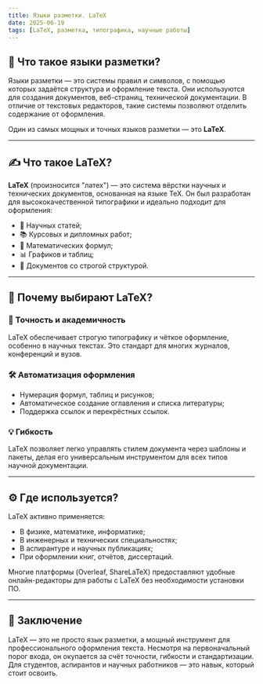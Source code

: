 ```yaml
---
title: Языки разметки. LaTeX
date: 2025-06-19
tags: [LaTeX, разметка, типографика, научные работы]
---
```


## 🧾 Что такое языки разметки?

Языки разметки — это системы правил и символов, с помощью которых задаётся структура и оформление текста. Они используются для создания документов, веб-страниц, технической документации. В отличие от текстовых редакторов, такие системы позволяют отделить содержание от оформления.

Один из самых мощных и точных языков разметки — это **LaTeX**.

---

## ✍️ Что такое LaTeX?

**LaTeX** (произносится "латех") — это система вёрстки научных и технических документов, основанная на языке TeX. Он был разработан для высококачественной типографики и идеально подходит для оформления:

- 📄 Научных статей;
- 📚 Курсовых и дипломных работ;
- 🧠 Математических формул;
- 📊 Графиков и таблиц;
- 📎 Документов со строгой структурой.

---

## 🧠 Почему выбирают LaTeX?

### 🔬 Точность и академичность

LaTeX обеспечивает строгую типографику и чёткое оформление, особенно в научных текстах. Это стандарт для многих журналов, конференций и вузов.

### 🛠 Автоматизация оформления

- Нумерация формул, таблиц и рисунков;
- Автоматическое создание оглавления и списка литературы;
- Поддержка ссылок и перекрёстных ссылок.

### 💡 Гибкость

LaTeX позволяет легко управлять стилем документа через шаблоны и пакеты, делая его универсальным инструментом для всех типов научной документации.

---

## ⚙️ Где используется?

LaTeX активно применяется:

- В физике, математике, информатике;
- В инженерных и технических специальностях;
- В аспирантуре и научных публикациях;
- При оформлении книг, отчётов, диссертаций.

Многие платформы (Overleaf, ShareLaTeX) предоставляют удобные онлайн-редакторы для работы с LaTeX без необходимости установки ПО.

---

## 📌 Заключение

LaTeX — это не просто язык разметки, а мощный инструмент для профессионального оформления текста. Несмотря на первоначальный порог входа, он окупается за счёт точности, гибкости и стандартизации. Для студентов, аспирантов и научных работников — это навык, который стоит освоить.

